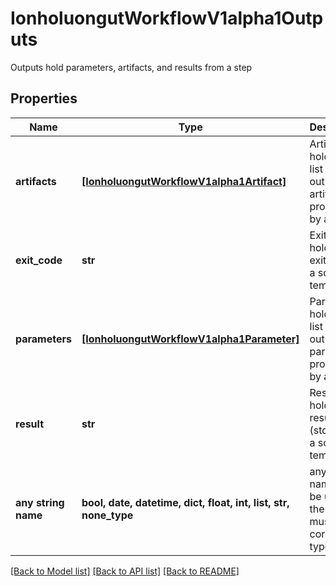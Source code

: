 # IonholuongutWorkflowV1alpha1Outputs

Outputs hold parameters, artifacts, and results from a step

## Properties
Name | Type | Description | Notes
------------ | ------------- | ------------- | -------------
**artifacts** | [**[IonholuongutWorkflowV1alpha1Artifact]**](IonholuongutWorkflowV1alpha1Artifact.md) | Artifacts holds the list of output artifacts produced by a step | [optional] 
**exit_code** | **str** | ExitCode holds the exit code of a script template | [optional] 
**parameters** | [**[IonholuongutWorkflowV1alpha1Parameter]**](IonholuongutWorkflowV1alpha1Parameter.md) | Parameters holds the list of output parameters produced by a step | [optional] 
**result** | **str** | Result holds the result (stdout) of a script template | [optional] 
**any string name** | **bool, date, datetime, dict, float, int, list, str, none_type** | any string name can be used but the value must be the correct type | [optional]

[[Back to Model list]](../README.md#documentation-for-models) [[Back to API list]](../README.md#documentation-for-api-endpoints) [[Back to README]](../README.md)


